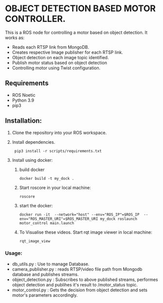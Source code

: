 # OBJECT DETECTION BASED MOTOR CONTROLLER.

This is a ROS node for controlling a motor based on object detection. It works as:
 - Reads each RTSP link from MongoDB.
 - Creates respective Image publisher for each RTSP link.
 - Object detection on each image topic identified.
 - Publish motor status based on object detection
 - Controlling motor using Twist configuration.
 
## Requirements
   - ROS Noetic 
   - Python 3.9
   - pip3

## Installation:
1. Clone the repository into your ROS workspace.


3. Install dependencies.
 

        pip3 install -r scripts/requirements.txt

4. Install using docker:
   1. build docker
   
          docker build -t my_dock .
          
   2. Start roscore in your local machine:
   
          roscore
          
   
   3. start the docker:

          docker run -it  --network="host" --env="ROS_IP"=$ROS_IP  --env="ROS_MASTER_URI"=$ROS_MASTER_URI my_dock roslaunch motor_control main.launch

   4. To Visualise these videos. Start rqt image viewer in local machine:
   
          rqt_image_view 

### Usage:

- db_utils.py :  Use to manage Database. 
- camera_publisher.py : reads RTSP/video file path from Mongodb database and publishes streams.
- object_detection.py : Subscribes to above published streams, performes object detection and publihes it's result to /motor_status topic.
- motor_control.py : Gets the decision from object detection and sets motor's parameters accordingly.
 
   
